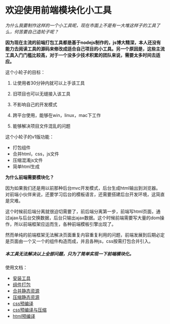# 欢迎使用前端模块化小工具

*为什么我要制作这样的一个小工具呢，现在市面上不是有一大堆这样子的工具了么，何苦要自己造轮子呢？*

**因为现在主流的前端打包工具都是基于nodejs制作的，js博大精深，本人还没有能力去阅读工具的源码来修改成适合自己项目的小工具。另一个原因是，这些主流工具入门门槛比较高，对于一个没多少技术积累的团队来说，需要太多时间去适应。**

这个小轮子的目标：

1. 让使用者30分钟内就可以上手该工具

2. 旧项目也可以无缝接入该工具

3. 不影响自己的开发模式

4. 跨平台使用，能够在win，linux，mac下工作

5. 能够解决项目文件混乱的问题

这个小轮子的v1版功能：
- 打包组件
- 合并html，css，js文件
- 压缩混淆js文件
- 简单html生成

**为什么前端需要模块化？**

因为如果我们还是用以前那种后台mvc开发模式，后台生成html输出到浏览器。对前端小伙伴来说，还要学习后台的模板语言，还需要搭建后台开发环境，这简直是灾难。

这个时候前后端分离就很迫切需要了，前后端分离第一步，前端写html页面，通过ajax与后台交换数据，后台只输出ajax数据。这个时候前端需要写大量的dom操作，所以前端框架应运而生，各种前端模板引擎出现了。

然而单纯的前端框架无法解决页面重复内容重复利用的问题，前端发展到后期必定是页面由一个又一个的组件构造而成，并且各种js，css按需打包合并引入。

##### 本工具无法解决以上全部问题，只为了简单实现一下前端模块化。

使用文档：
- [安装工具](https://github.com/yubang/modular_front/blob/master/doc/install.md "安装工具")
- [组件打包](https://github.com/yubang/modular_front/blob/master/doc/component.md "组件打包")
- [合并静态资源](https://github.com/yubang/modular_front/blob/master/doc/merge.md "合并静态资源")
- [压缩静态资源](https://github.com/yubang/modular_front/blob/master/doc/minify.md "压缩静态资源")
- [css预编译](https://github.com/yubang/modular_front/blob/master/doc/precompiled.md "css预编译")
- [css预编译与压缩](https://github.com/yubang/modular_front/blob/master/doc/precompiled_and_merge.md "css预编译与压缩")
- [html预编译](https://github.com/yubang/modular_front/blob/master/doc/render_html.md "html预编译")
